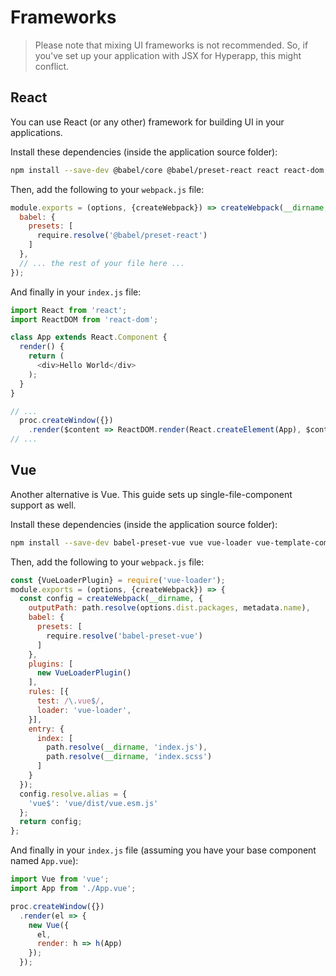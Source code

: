 # Frameworks

> Please note that mixing UI frameworks is not recommended. So, if you've set up your application with JSX for Hyperapp, this might conflict.

## React

You can use React (or any other) framework for building UI in your applications.

Install these dependencies (inside the application source folder):

```bash
npm install --save-dev @babel/core @babel/preset-react react react-dom
```

Then, add the following to your `webpack.js` file:

```javascript
module.exports = (options, {createWebpack}) => createWebpack(__dirname, {
  babel: {
    presets: [
      require.resolve('@babel/preset-react')
    ]
  },
  // ... the rest of your file here ...
});
```

And finally in your `index.js` file:

```javascript
import React from 'react';
import ReactDOM from 'react-dom';

class App extends React.Component {
  render() {
    return (
      <div>Hello World</div>
    );
  }
}

// ...
  proc.createWindow({})
    .render($content => ReactDOM.render(React.createElement(App), $content));
// ...
```

## Vue

Another alternative is Vue. This guide sets up single-file-component support as well.

Install these dependencies (inside the application source folder):

```bash
npm install --save-dev babel-preset-vue vue vue-loader vue-template-compiler webpack
```

Then, add the following to your `webpack.js` file:

```javascript
const {VueLoaderPlugin} = require('vue-loader');
module.exports = (options, {createWebpack}) => {
  const config = createWebpack(__dirname, {
    outputPath: path.resolve(options.dist.packages, metadata.name),
    babel: {
      presets: [
        require.resolve('babel-preset-vue')
      ]
    },
    plugins: [
      new VueLoaderPlugin()
    ],
    rules: [{
      test: /\.vue$/,
      loader: 'vue-loader',
    }],
    entry: {
      index: [
        path.resolve(__dirname, 'index.js'),
        path.resolve(__dirname, 'index.scss')
      ]
    }
  });
  config.resolve.alias = {
    'vue$': 'vue/dist/vue.esm.js'
  };
  return config;
};
```

And finally in your `index.js` file (assuming you have your base component named `App.vue`):

```javascript
import Vue from 'vue';
import App from './App.vue';

proc.createWindow({})
  .render(el => {
    new Vue({
      el,
      render: h => h(App)
    });
  });
```
